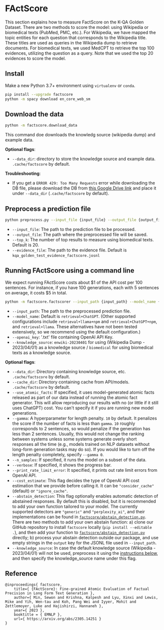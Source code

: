# FActScore

This section explains how to measure FactScore on the K-QA Golden Dataset. There are two methods to score the model: using Wikipedia or biomedical texts (PubMed, PMC, etc.).
For Wikipedia, we have mapped the topic entities for each question that corresponds to the Wikipedia title. These titles are used as queries in the Wikipedia dump to retrieve documents.
For biomedical texts, we used MedCPT to retrieve the top 100 evidences, utilizing the question as a query. Note that we used the top 20 evidences to score the model.

## Install

Make a new Python 3.7+ environment using `virtualenv` or `conda`.

```bash
pip install --upgrade factscore
python -m spacy download en_core_web_sm
```

## Download the data

```bash
python -m factscore.download_data
```

This command doe downloads the knowledg source (wikipedia dump) and example data.

**Optional flags**:
- `--data_dir`: directory to store the knowledge source and example data. `.cache/factscore` by default.

**Troubleshooting**:
- If you get a `ERROR 429: Too Many Requests` error while downloading the DB file, please download the DB from [this Google Drive link](https://drive.google.com/file/d/1mekls6OGOKLmt7gYtHs0WGf5oTamTNat/view?usp=sharing) and place it under `--data_dir` (`.cache/factscore` by default).

## Preprocess a prediction file
```bash
python preprocess.py --input_file {input_file} --output_file {output_file} --top_k {top_k}
```

- `--input_file`: The path to the prediction file to be processed.
- `--output_file`: The path where the preprocessed file will be saved.
- `--top_k`: The number of top results to measure using biomedical texts. Default is 20.
- `--evidence_file`: The path to the evidence file. Default is `kqa_golden_test_evidence_factscore.josnl`

## Running FActScore using a command line

We expect running FActScore costs about $1 of the API cost per 100 sentences. For instance, if you have 100 generations, each with 5 sentences on average, it costs $5 in total.

```bash
python -m factscore.factscorer --input_path {input_path} --model_name {estimator_name} --openai_key {openai_key} --knowledge_source {knowledge_source}
```

- `--input_path`: The path to the preprocessed prediction file.
- `--model_name`: Default is `retrieval+ChatGPT`. (Other supported configurations include `retrieval+llama+npm` and `retrieval+ChatGPT+npm`, and `retrieval+llama`. These alternatives have not been tested extensively, so we recommend using the default configuration.)
- `--openai_key`: '.txt' file containing OpenAI API Key.
- `--knowledge_source`: `enwiki-20230401` for using (Wikipedia Dump - 2023/04/01) as a knowledge source / `biomedical` for using biomedical texts as a knowledge source.

**Optional flags**:
- `--data_dir`: Directory containing knowledge source, etc. `.cache/factscore` by default.
- `--cache_dir`: Directory containing cache from API/models. `.cache/factscore` by default.
- `--use_atomic_facts`: If specified, it uses model-generated atomic facts released as part of our data instead of running the atomic fact generator. This will allow reproducing our results with no (or little if it still uses ChatGPT) cost. You can't specify it if you are running new model generations.
- `--gamma`: A hyperparameter for length penalty. `10` by default. It penalizes the score if the number of facts is less than `gamma`. `10` roughly corresponds to 2 sentences, so would penalize if the generation has less than 2 sentences. Usually, this would not change the ranking between systems unless some systems generate overly short responses all the time (e.g., models trained on NLP datasets without long-form generation tasks may do so). If you would like to turn off the length penalty completely, specify `--gamma 0`.
- `--n_samples`: If specified, it runs the model on a subset of the data.
- `--verbose`: If specified, it shows the progress bar.
- `--print_rate_limit_error`: It specified, it prints out rate limit errors from OpenAI API.
- `--cost_estimate`: This flag decides the type of OpenAI API cost estimation that we provide before calling it. It can be `"consider_cache"` (default) or `"ignore_cache"`.
- `--abstain_detection`: This flag optionally enables automatic detection of abstained responses. By default this is disabled, but it is recommended to add your own function tailored to your model. The currently supported detectors are `"generic"` and `"perplexity_ai"`, and their implementations can be found in [`factscore/abstain_detection.py`](factscore/abstain_detection.py). There are two methods to add your own abstain function: a) clone our GitHub repository to install `factscore` locally (`pip install --editable .`), and then add your function to [`factscore/abstain_detection.py`](factscore/abstain_detection.py) directly; b) process your abstain detection outside our package, and use empty strings in the `output` key for the JSONL file used in `--input_path`.
- `--knowledge_source`: In case the default knowledge source (Wikipedia - 2023/04/01) will not be used, preprocess it using the [instructions below](#To-use-a-custom-knowledge-source), and then specify the knowledge_source name under this flag.



## Reference
```
@inproceedings{ factscore,
    title={ {FActScore}: Fine-grained Atomic Evaluation of Factual Precision in Long Form Text Generation },
    author={ Min, Sewon and Krishna, Kalpesh and Lyu, Xinxi and Lewis, Mike and Yih, Wen-tau and Koh, Pang Wei and Iyyer, Mohit and Zettlemoyer, Luke and Hajishirzi, Hannaneh },
    year={ 2023 },
    booktitle = { EMNLP },
    url={ https://arxiv.org/abs/2305.14251 }
}
```